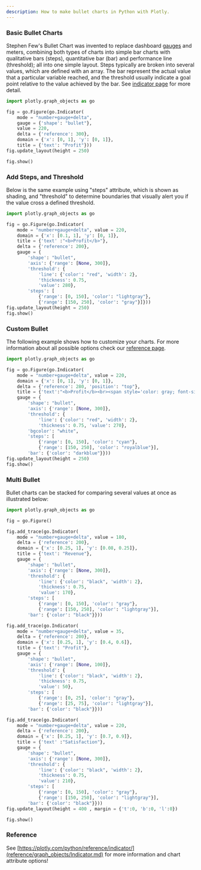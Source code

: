 ```yaml
---
description: How to make bullet charts in Python with Plotly.
---
```


### Basic Bullet Charts
Stephen Few's Bullet Chart was invented to replace dashboard [gauges](gauge-charts.md) and meters, combining both types of charts into simple bar charts with qualitative bars (steps), quantitative bar (bar) and performance line (threshold); all into one simple layout.
  Steps typically are broken into several values, which are defined with an array. The bar represent the actual value that a particular variable reached, and the threshold usually indicate a goal point relative to the value achieved by the bar. See [indicator page](indicator.md) for more detail.

```python
import plotly.graph_objects as go

fig = go.Figure(go.Indicator(
    mode = "number+gauge+delta",
    gauge = {'shape': "bullet"},
    value = 220,
    delta = {'reference': 300},
    domain = {'x': [0, 1], 'y': [0, 1]},
    title = {'text': "Profit"}))
fig.update_layout(height = 250)

fig.show()
```

### Add Steps, and Threshold
Below is the same example using "steps" attribute, which is shown as shading, and "threshold" to determine boundaries that visually alert you if the value cross a defined threshold.

```python
import plotly.graph_objects as go

fig = go.Figure(go.Indicator(
    mode = "number+gauge+delta", value = 220,
    domain = {'x': [0.1, 1], 'y': [0, 1]},
    title = {'text' :"<b>Profit</b>"},
    delta = {'reference': 200},
    gauge = {
        'shape': "bullet",
        'axis': {'range': [None, 300]},
        'threshold': {
            'line': {'color': "red", 'width': 2},
            'thickness': 0.75,
            'value': 280},
        'steps': [
            {'range': [0, 150], 'color': "lightgray"},
            {'range': [150, 250], 'color': "gray"}]}))
fig.update_layout(height = 250)
fig.show()
```

### Custom Bullet
The following example shows how to customize your charts. For more information about all possible options check our [reference page](reference/graph_objects/Indicator.md).

```python
import plotly.graph_objects as go

fig = go.Figure(go.Indicator(
    mode = "number+gauge+delta", value = 220,
    domain = {'x': [0, 1], 'y': [0, 1]},
    delta = {'reference': 280, 'position': "top"},
    title = {'text':"<b>Profit</b><br><span style='color: gray; font-size:0.8em'>U.S. $</span>", 'font': {"size": 14}},
    gauge = {
        'shape': "bullet",
        'axis': {'range': [None, 300]},
        'threshold': {
            'line': {'color': "red", 'width': 2},
            'thickness': 0.75, 'value': 270},
        'bgcolor': "white",
        'steps': [
            {'range': [0, 150], 'color': "cyan"},
            {'range': [150, 250], 'color': "royalblue"}],
        'bar': {'color': "darkblue"}}))
fig.update_layout(height = 250)
fig.show()
```

### Multi Bullet
Bullet charts can be stacked for comparing several values at once as illustrated below:

```python
import plotly.graph_objects as go

fig = go.Figure()

fig.add_trace(go.Indicator(
    mode = "number+gauge+delta", value = 180,
    delta = {'reference': 200},
    domain = {'x': [0.25, 1], 'y': [0.08, 0.25]},
    title = {'text': "Revenue"},
    gauge = {
        'shape': "bullet",
        'axis': {'range': [None, 300]},
        'threshold': {
            'line': {'color': "black", 'width': 2},
            'thickness': 0.75,
            'value': 170},
        'steps': [
            {'range': [0, 150], 'color': "gray"},
            {'range': [150, 250], 'color': "lightgray"}],
        'bar': {'color': "black"}}))

fig.add_trace(go.Indicator(
    mode = "number+gauge+delta", value = 35,
    delta = {'reference': 200},
    domain = {'x': [0.25, 1], 'y': [0.4, 0.6]},
    title = {'text': "Profit"},
    gauge = {
        'shape': "bullet",
        'axis': {'range': [None, 100]},
        'threshold': {
            'line': {'color': "black", 'width': 2},
            'thickness': 0.75,
            'value': 50},
        'steps': [
            {'range': [0, 25], 'color': "gray"},
            {'range': [25, 75], 'color': "lightgray"}],
        'bar': {'color': "black"}}))

fig.add_trace(go.Indicator(
    mode = "number+gauge+delta", value = 220,
    delta = {'reference': 200},
    domain = {'x': [0.25, 1], 'y': [0.7, 0.9]},
    title = {'text' :"Satisfaction"},
    gauge = {
        'shape': "bullet",
        'axis': {'range': [None, 300]},
        'threshold': {
            'line': {'color': "black", 'width': 2},
            'thickness': 0.75,
            'value': 210},
        'steps': [
            {'range': [0, 150], 'color': "gray"},
            {'range': [150, 250], 'color': "lightgray"}],
        'bar': {'color': "black"}}))
fig.update_layout(height = 400 , margin = {'t':0, 'b':0, 'l':0})

fig.show()
```

### Reference
See [https://plotly.com/python/reference/indicator/](reference/graph_objects/Indicator.md) for more information and chart attribute options!



